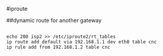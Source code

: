 #iproute

##dynamic route for another gateway 

```

echo 200 isp2 >> /etc/iproute2/rt_tables
ip route add default via 192.168.1.1 dev eth0 table cnc
ip rule add from 192.168.1.2 table cnc

```